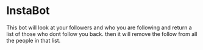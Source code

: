 # InstaBot
This bot will look at your followers and who you are following and return a list of those who dont follow you back.
then it will remove the follow from all the people in that list.
